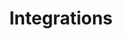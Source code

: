 ---
title: 'Integrations'
breadcrumb_title: "Integrations"
layout: 'block'
meta_title: 'Integrations - MultiSafepay Documentation Center'
meta_description: "In the MultiSafepay Documentation Center all relevant information regarding our Plugins and API. As well as Support pages for Payment Method, Tools and General Questions. You can also find the contact details of our Support Team and Integration Team."
logo: '/svgs/Integrations.svg'
short_description: 'View our Plugins, Hosted Plugins, Software Development Kits, Wrappers and Community Plugins.'
weight: 10
---